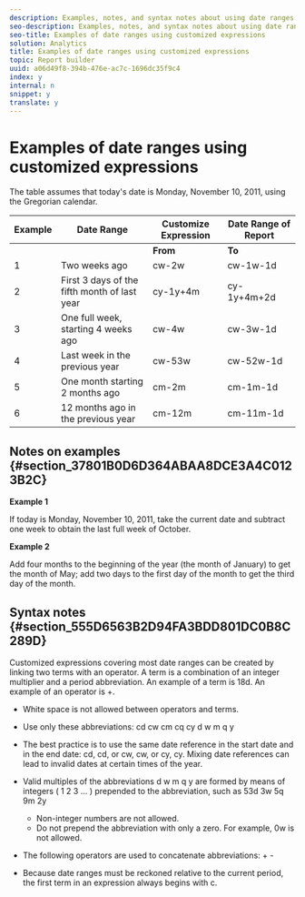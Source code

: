 ```yaml
---
description: Examples, notes, and syntax notes about using date ranges in customized expressions.
seo-description: Examples, notes, and syntax notes about using date ranges in customized expressions.
seo-title: Examples of date ranges using customized expressions
solution: Analytics
title: Examples of date ranges using customized expressions
topic: Report builder
uuid: a06d49f8-394b-476e-ac7c-1696dc35f9c4
index: y
internal: n
snippet: y
translate: y
---
```


# Examples of date ranges using customized expressions

The table assumes that today's date is Monday, November 10, 2011, using the Gregorian calendar. 

|  Example  | Date Range  | Customize Expression  | Date Range of Report  |
|---|---|---|---|
|  | | **From** | **To** | |
|  1  | Two weeks ago  | cw-2w  | cw-1w-1d  | 26 Oct to 1 Nov  |
|  2  | First 3 days of the fifth month of last year  | cy-1y+4m  | cy-1y+4m+2d  | 1 May to 3 May 2010  |
|  3  | One full week, starting 4 weeks ago  | cw-4w  | cw-3w-1d  | 12 Oct to 18 Oct  |
|  4  | Last week in the previous year  | cw-53w  | cw-52w-1d  | Nov to 9 Nov 2010  |
|  5  | One month starting 2 months ago  | cm-2m  | cm-1m-1d  | 1 Sept to 30 Sept  |
|  6  | 12 months ago in the previous year  | cm-12m  | cm-11m-1d  | 1 Nov to 30 Nov 2010  |


## Notes on examples {#section_37801B0D6D364ABAA8DCE3A4C0123B2C}

**Example 1** 

If today is Monday, November 10, 2011, take the current date and subtract one week to obtain the last full week of October. 

**Example 2** 

Add four months to the beginning of the year (the month of January) to get the month of May; add two days to the first day of the month to get the third day of the month. 

## Syntax notes {#section_555D6563B2D94FA3BDD801DC0B8C289D}

Customized expressions covering most date ranges can be created by linking two terms with an operator. A term is a combination of an integer multiplier and a period abbreviation. An example of a term is 18d. An example of an operator is +. 


* White space is not allowed between operators and terms.
* Use only these abbreviations: cd cw cm cq cy d w m q y
* The best practice is to use the same date reference in the start date and in the end date: cd, cd, or cw, cw, or cy, cy. Mixing date references can lead to invalid dates at certain times of the year.
* Valid multiples of the abbreviations d w m q y are formed by means of integers ( 1 2 3 ... ) prepended to the abbreviation, such as 53d 3w 5q 9m 2y 
    * Non-integer numbers are not allowed.
    * Do not prepend the abbreviation with only a zero. For example, 0w is not allowed.

* The following operators are used to concatenate abbreviations: + -
* Because date ranges must be reckoned relative to the current period, the first term in an expression always begins with c.

